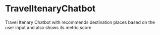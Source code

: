 # TravelItenaryChatbot
Travel Itenary Chatbot with recommends destination places based on the user input and also shows its metric score
